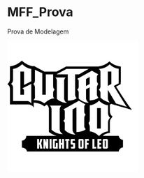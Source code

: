 # MFF_Prova
Prova de Modelagem


<img src="https://github.com/Knightleo602/Guitarino/blob/main/guitarino%20logo.png" height="300px" width="300px">
